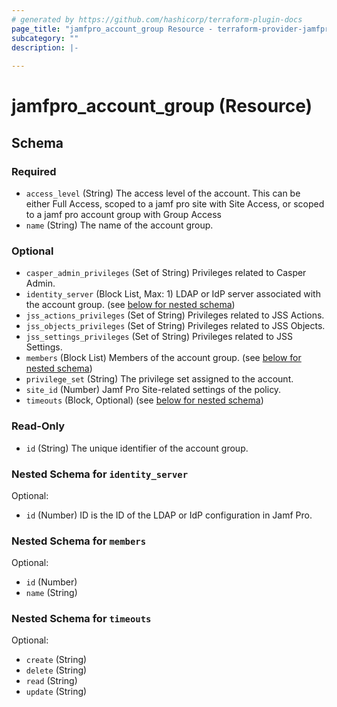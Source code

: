 ```yaml
---
# generated by https://github.com/hashicorp/terraform-plugin-docs
page_title: "jamfpro_account_group Resource - terraform-provider-jamfpro"
subcategory: ""
description: |-
  
---
```


# jamfpro_account_group (Resource)





<!-- schema generated by tfplugindocs -->
## Schema

### Required

- `access_level` (String) The access level of the account. This can be either Full Access, scoped to a jamf pro site with Site Access, or scoped to a jamf pro account group with Group Access
- `name` (String) The name of the account group.

### Optional

- `casper_admin_privileges` (Set of String) Privileges related to Casper Admin.
- `identity_server` (Block List, Max: 1) LDAP or IdP server associated with the account group. (see [below for nested schema](#nestedblock--identity_server))
- `jss_actions_privileges` (Set of String) Privileges related to JSS Actions.
- `jss_objects_privileges` (Set of String) Privileges related to JSS Objects.
- `jss_settings_privileges` (Set of String) Privileges related to JSS Settings.
- `members` (Block List) Members of the account group. (see [below for nested schema](#nestedblock--members))
- `privilege_set` (String) The privilege set assigned to the account.
- `site_id` (Number) Jamf Pro Site-related settings of the policy.
- `timeouts` (Block, Optional) (see [below for nested schema](#nestedblock--timeouts))

### Read-Only

- `id` (String) The unique identifier of the account group.

<a id="nestedblock--identity_server"></a>
### Nested Schema for `identity_server`

Optional:

- `id` (Number) ID is the ID of the LDAP or IdP configuration in Jamf Pro.


<a id="nestedblock--members"></a>
### Nested Schema for `members`

Optional:

- `id` (Number)
- `name` (String)


<a id="nestedblock--timeouts"></a>
### Nested Schema for `timeouts`

Optional:

- `create` (String)
- `delete` (String)
- `read` (String)
- `update` (String)
